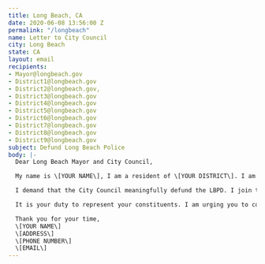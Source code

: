 ```yaml
---
title: Long Beach, CA
date: 2020-06-08 13:56:00 Z
permalink: "/longbeach"
name: Letter to City Council
city: Long Beach
state: CA
layout: email
recipients:
- Mayor@longbeach.gov
- District1@longbeach.gov
- District2@longbeach.gov,
- District3@longbeach.gov
- District4@longbeach.gov
- District5@longbeach.gov
- District6@longbeach.gov
- District7@longbeach.gov
- District8@longbeach.gov
- District9@longbeach.gov
subject: Defund Long Beach Police
body: |-
  Dear Long Beach Mayor and City Council,

  My name is \[YOUR NAME\], I am a resident of \[YOUR DISTRICT\]. I am demanding reallocation of funding from LBPD to social and public programming that takes place in our communities. It is an outrage that 48.3% of the city funding for 2021 is planned to be allocated to the Police Department and that Chief Luna’s salary is equivalent to that of the president of the United States.

  I demand that the City Council meaningfully defund the LBPD. I join the calls of those across the country to defund the police. I am demanding a budget that adequately and effectively meets the needs of at-risk Long Beach residents during this trying and uncertain time, when livelihoods are on the line. I am demanding a budget that supports community wellbeing, rather than empowering the police forces that tear them apart.

  It is your duty to represent your constituents. I am urging you to completely revise the Long Beach city budget for 2020-2021 fiscal year, and to fund the social programs long proven to be much more effective than policing at promoting community safety and equity. Public opinion is with me.

  Thank you for your time,
  \[YOUR NAME\]
  \[ADDRESS\]
  \[PHONE NUMBER\]
  \[EMAIL\]
---
```

